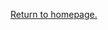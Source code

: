 <link rel='stylesheet' href='../shared/style.css'>

<a href='../index.html'>Return to homepage.</a>
